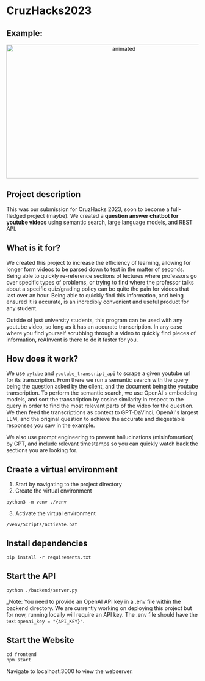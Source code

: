 # CruzHacks2023

## Example:

<p align="center">
  <img src="https://media.giphy.com/media/oepOUjo00amPeTO6ye/giphy.gif" width=600 height=350 alt="animated" />
</p>

## Project description 

This was our submission for CruzHacks 2023, soon to become a full-fledged project (maybe). We created a **question answer chatbot for youtube videos** using semantic search, large language models, and REST API.
 
## What is it for? 

We created this project to increase the efficiency of learning, allowing for longer form videos to be parsed down to text in the matter of seconds. Being able to quickly re-reference sections of lectures where professors go over specific types of problems, or trying to find where the professor talks about a specific quiz/grading policy can be quite the pain for videos that last over an hour. Being able to quickly find this information, and being ensured it is accurate, is an incredibly convenient and useful product for any student.

Outside of just university students, this program can be used with any youtube video, so long as it has an accurate transcription. In any case where you find yourself scrubbing through a video to quickly find pieces of information, reAInvent is there to do it faster for you. 

## How does it work? 

We use `pytube` and `youtube_transcript_api` to scrape a given youtube url for its transcription. From there we run a semantic search with the query being the question asked by the client, and the document being the youtube transcription. To perform the semantic search, we use OpenAI's embedding models, and sort the transcription by cosine similarity in respect to the query in order to find the most relevant parts of the video for the question. We then feed the transcriptions as context to GPT-DaVinci, OpenAI's largest LLM, and the original question to achieve the accurate and diegestable responses you saw in the example.

We also use prompt engineering to prevent hallucinations (misinfomration) by GPT, and include relevant timestamps so you can quickly watch back the sections you are looking for.

## Create a virtual environment
1. Start by navigating to the project directory
2. Create the virtual environment
```console 
python3 -m venv ./venv
```
3. Activate the virtual environment
```console 
/venv/Scripts/activate.bat
```
## Install dependencies
```console 
pip install -r requirements.txt
```
## Start the API
```console 
python ./backend/server.py
```
_Note: You need to provide an OpenAI API key in a .env file within the backend directory. We are currently working on deploying this project but for now, running locally will require an API key. The .env file should have the text `openai_key = "{API_KEY}"`.
## Start the Website
```console
cd frontend
npm start
```

Navigate to localhost:3000 to view the webserver.
